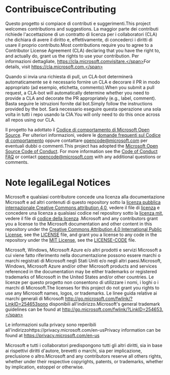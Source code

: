 # <a name="contributing"></a><span data-ttu-id="d6377-101">Contribuisce</span><span class="sxs-lookup"><span data-stu-id="d6377-101">Contributing</span></span>

<span data-ttu-id="d6377-102">Questo progetto si compiace di contributi e suggerimenti.</span><span class="sxs-lookup"><span data-stu-id="d6377-102">This project welcomes contributions and suggestions.</span></span>  <span data-ttu-id="d6377-103">La maggior parte dei contributi richiede l'accettazione di un contratto di licenza per i collaboratori (CLA) che dichiara di avere il diritto e, effettivamente, di concederci i diritti di usare il proprio contributo.</span><span class="sxs-lookup"><span data-stu-id="d6377-103">Most contributions require you to agree to a Contributor License Agreement (CLA) declaring that you have the right to, and actually do, grant us the rights to use your contribution.</span></span> <span data-ttu-id="d6377-104">Per informazioni dettagliate, https://cla.microsoft.comvisitare.</span><span class="sxs-lookup"><span data-stu-id="d6377-104">For details, visit https://cla.microsoft.com.</span></span>

<span data-ttu-id="d6377-105">Quando si invia una richiesta di pull, un CLA-bot determinerà automaticamente se è necessario fornire un CLA e decorare il PR in modo appropriato (ad esempio, etichetta, commento).</span><span class="sxs-lookup"><span data-stu-id="d6377-105">When you submit a pull request, a CLA-bot will automatically determine whether you need to provide a CLA and decorate the PR appropriately (e.g., label, comment).</span></span> <span data-ttu-id="d6377-106">Basta seguire le istruzioni fornite dal bot.</span><span class="sxs-lookup"><span data-stu-id="d6377-106">Simply follow the instructions provided by the bot.</span></span> <span data-ttu-id="d6377-107">Sarà necessario eseguire questa operazione una sola volta in tutti i repo usando la CIA.</span><span class="sxs-lookup"><span data-stu-id="d6377-107">You will only need to do this once across all repos using our CLA.</span></span>

<span data-ttu-id="d6377-p103">Il progetto ha adottato il [Codice di comportamento di Microsoft Open Source](https://opensource.microsoft.com/codeofconduct/). Per ulteriori informazioni, vedere le [domande frequenti sul Codice di comportamento](https://opensource.microsoft.com/codeofconduct/faq/) oppure contattare [opencode@microsoft.com](mailto:opencode@microsoft.com) per eventuali dubbi o commenti.</span><span class="sxs-lookup"><span data-stu-id="d6377-p103">This project has adopted the [Microsoft Open Source Code of Conduct](https://opensource.microsoft.com/codeofconduct/). For more information see the [Code of Conduct FAQ](https://opensource.microsoft.com/codeofconduct/faq/) or contact [opencode@microsoft.com](mailto:opencode@microsoft.com) with any additional questions or comments.</span></span>

# <a name="legal-notices"></a><span data-ttu-id="d6377-110">Note legali</span><span class="sxs-lookup"><span data-stu-id="d6377-110">Legal Notices</span></span>

<span data-ttu-id="d6377-111">Microsoft e qualsiasi contributore concede una licenza alla documentazione Microsoft e ad altri contenuti di questo repository sotto la [licenza pubblica internazionale Creative Commons attribution 4,0](https://creativecommons.org/licenses/by/4.0/legalcode), vedere il file di [licenza](LICENSE) e concedere una licenza a qualsiasi codice nel repository sotto la [licenza mit](https://opensource.org/licenses/MIT), vedere il file di [codice della licenza](LICENSE-CODE) .</span><span class="sxs-lookup"><span data-stu-id="d6377-111">Microsoft and any contributors grant you a license to the Microsoft documentation and other content in this repository under the [Creative Commons Attribution 4.0 International Public License](https://creativecommons.org/licenses/by/4.0/legalcode), see the [LICENSE](LICENSE) file, and grant you a license to any code in the repository under the [MIT License](https://opensource.org/licenses/MIT), see the [LICENSE-CODE](LICENSE-CODE) file.</span></span>

<span data-ttu-id="d6377-112">Microsoft, Windows, Microsoft Azure e/o altri prodotti e servizi Microsoft a cui viene fatto riferimento nella documentazione possono essere marchi o marchi registrati di Microsoft negli Stati Uniti e/o negli altri paesi.</span><span class="sxs-lookup"><span data-stu-id="d6377-112">Microsoft, Windows, Microsoft Azure and/or other Microsoft products and services referenced in the documentation may be either trademarks or registered trademarks of Microsoft in the United States and/or other countries.</span></span>
<span data-ttu-id="d6377-113">Le licenze per questo progetto non consentono di utilizzare i nomi, i loghi o i marchi di Microsoft.</span><span class="sxs-lookup"><span data-stu-id="d6377-113">The licenses for this project do not grant you rights to use any Microsoft names, logos, or trademarks.</span></span>
<span data-ttu-id="d6377-114">Le linee guida relative ai marchi generali di Microsoft http://go.microsoft.com/fwlink/?LinkID=254653sono disponibili all'indirizzo.</span><span class="sxs-lookup"><span data-stu-id="d6377-114">Microsoft's general trademark guidelines can be found at http://go.microsoft.com/fwlink/?LinkID=254653.</span></span>

<span data-ttu-id="d6377-115">Le informazioni sulla privacy sono reperibili all'indirizzohttps://privacy.microsoft.com/en-us</span><span class="sxs-lookup"><span data-stu-id="d6377-115">Privacy information can be found at https://privacy.microsoft.com/en-us</span></span>

<span data-ttu-id="d6377-116">Microsoft e tutti i collaboratori predispongono tutti gli altri diritti, sia in base ai rispettivi diritti d'autore, brevetti o marchi, sia per implicazione, preclusione o altro.</span><span class="sxs-lookup"><span data-stu-id="d6377-116">Microsoft and any contributors reserve all others rights, whether under their respective copyrights, patents, or trademarks, whether by implication, estoppel or otherwise.</span></span>
